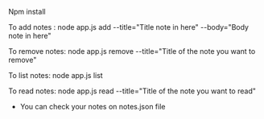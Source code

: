 Npm install

To add notes : 
node app.js add --title="Title note in here" --body="Body note in here"

To remove notes: 
node app.js remove --title="Title of the note you want to remove"

To list notes:
node app.js list

To read notes: 
node app.js read --title="Title of the note you want to read"

* You can check your notes on notes.json file 
